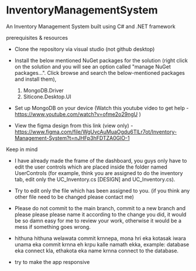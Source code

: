# InventoryManagementSystem
An Inventory Management System built using C# and .NET framework

prerequisites & resources

* Clone the repository via visual studio (not github desktop)

* Install the below mentioned NuGet packages for the solution (right click on the solution and you will see an option called "manage NuGet packages...". Click browse and search the below-mentioned packages and install them), <br>
    1. MongoDB.Driver <br>
    2. Siticone.Desktop.UI
    
* Set up MongoDB on your device (Watch this youtube video to get help - https://www.youtube.com/watch?v=ofme2o29ngU )

* View the figma design from this link (view only) - https://www.figma.com/file/WgUvcAuMuaOgdu6TlLr7ot/Inventory-Management-System?t=nJHFp3hFDTZA0GlO-1



Keep in mind

* I have already made the frame of the dashboard, you guys only have to edit the user controls which are placed inside the folder named UserControls (for example, think you are assigned to do the inventory tab, edit only the UC_Inventory.cs [DESIGN] and UC_Inventory.cs).

* Try to edit only the file which has been assigned to you. (if you think any other file need to be changed please contact me)

* Please do not commit to the main branch, commit to a new branch and please please please name it according to the change you did, it would be so damn easy for me to review your work, otherwise it would be a mess if something goes wrong.

* hithuna hithuna welawata commit krnnepa, mona hri eka kotasak iwara unama eka commit krnna eh krpu kalle namath ekka, example: database eka connect kla, ethakota eka name krnna connect to the database.

* try to make the app responsive



